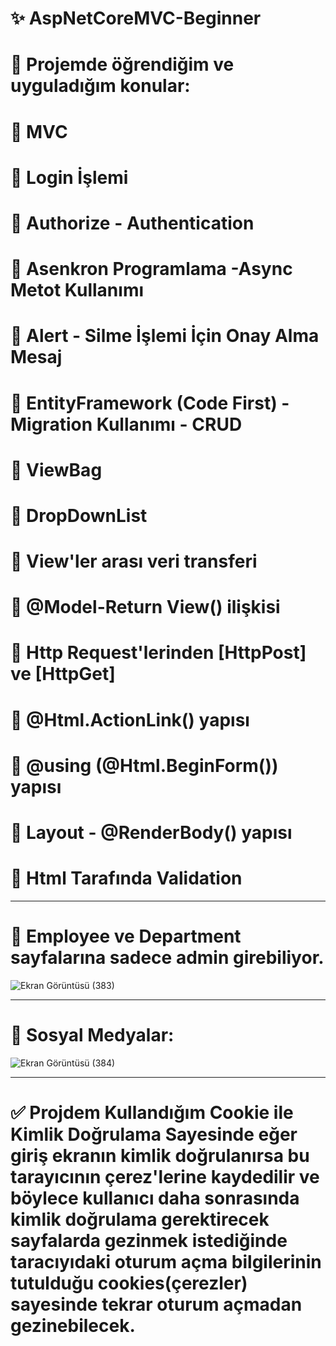 # ✨ AspNetCoreMVC-Beginner
# 🎯 Projemde öğrendiğim ve uyguladığım konular:
# 💎 MVC
# 💎 Login İşlemi 
# 💎 Authorize - Authentication 
# 💎 Asenkron Programlama -Async Metot Kullanımı
# 💎 Alert - Silme İşlemi İçin Onay Alma Mesaj 
# 💎 EntityFramework (Code First) - Migration Kullanımı - CRUD
# 💎 ViewBag 
# 💎 DropDownList 
# 💎 View'ler arası veri transferi
# 💎 @Model-Return View() ilişkisi
# 💎 Http Request'lerinden [HttpPost] ve [HttpGet]
# 💎 @Html.ActionLink() yapısı
# 💎 @using (@Html.BeginForm()) yapısı
# 💎 Layout - @RenderBody() yapısı
# 💎 Html Tarafında Validation
___________________________________________________________________________________________________
# 📌 Employee ve Department sayfalarına sadece admin girebiliyor.
![Ekran Görüntüsü (383)](https://github.com/user-attachments/assets/7bd11efb-d7a1-4eff-9d84-28611af2dd71)

___________________________________________________________________________________________________
# 📌 Sosyal Medyalar:
![Ekran Görüntüsü (384)](https://github.com/user-attachments/assets/888cc7cb-7d11-4ffb-a14a-ba22b09e0536)

___________________________________________________________________________________________________
# ✅ Projdem Kullandığım Cookie ile Kimlik Doğrulama Sayesinde eğer giriş ekranın kimlik doğrulanırsa bu tarayıcının çerez'lerine kaydedilir ve böylece kullanıcı daha sonrasında kimlik doğrulama gerektirecek sayfalarda gezinmek istediğinde  taracıyıdaki oturum açma bilgilerinin tutulduğu cookies(çerezler) sayesinde tekrar oturum açmadan gezinebilecek.


